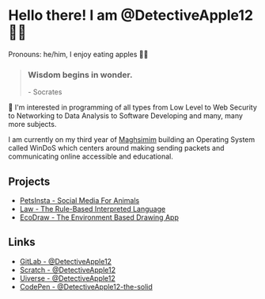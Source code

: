 # Hello there! I am @DetectiveApple12 🍎🍏
Pronouns: he/him, I enjoy eating apples 🍎🍏
> ### **Wisdom begins in wonder.** 
> \- Socrates

👀 I'm interested in programming of all types from Low Level to Web Security to Networking to Data Analysis to Software Developing and many, many more subjects.

I am currently on my third year of [Maghsimim](https://www.instagram.com/magshimim_cyber/?hl=en) building an Operating System called WinDoS which centers around making sending packets and communicating online accessible and educational.

## Projects
- [PetsInsta - Social Media For Animals](https://github.com/DetectiveApple12/PetsInsta)
- [Law - The Rule-Based Interpreted Language](https://github.com/DetectiveApple12/Law)
- [EcoDraw - The Environment Based Drawing App](https://github.com/DetectiveApple12/EcoDraw)

## Links
- [GitLab - @DetectiveApple12](https://gitlab.com/YairShafran)
- [Scratch - @DetectiveApple12](https://scratch.mit.edu/users/DetectiveApple12/)
- [Uiverse - @DetectiveApple12](https://uiverse.io/profile/DetectiveApple12)
- [CodePen - @DetectiveApple12-the-solid](https://codepen.io/DetectiveApple12-the-solid)

